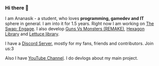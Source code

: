 ### Hi there 👋

I am Ananasik - a student, who loves <b>programming, gamedev and IT</b> sphere in general. I am into it for 1.5 years. Right now I am working on <a href="https://github.com/olegeer/The_Swap_Engage_Public">The Swap: Engage</a>. I also develop <a href="https://github.com/olegeer/Strategy">Guns Vs Monsters (REMAKE)</a>, <a href="https://github.com/olegeer/Hexagon">Hexagon Library</a> and <a href="https://github.com/olegeer/Lettuce">Lettuce library</a>.

I have a <a href="https://discord.gg/HRB6KG8Xby">Discord Server</a>, mostly for my fans, friends and contributors. Join us:3

Also I have <a href="https://www.youtube.com/channel/UCeZG4B_HLpamjCuPPUj3gzA">YouTube Channel</a>. I do devlogs about my main project.
